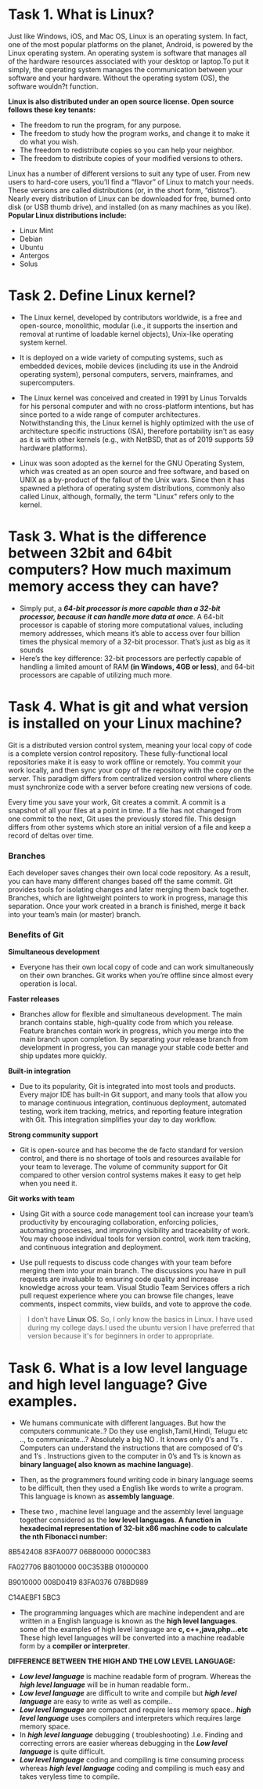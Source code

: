 # Task 1. What is Linux?
Just like Windows, iOS, and Mac OS, Linux is an operating system. In fact, one of the most popular platforms on the planet, Android, is powered by the Linux operating system. An operating system is software that manages all of the hardware resources associated with your desktop or laptop.To put it simply, the operating system manages the communication between your software and your hardware. Without the operating system (OS), the software wouldn?t function.

**Linux is also distributed under an open source license. Open source follows these key tenants:**
- The freedom to run the program, for any purpose.
- The freedom to study how the program works, and change it to make it do what you wish.
- The freedom to redistribute copies so you can help your neighbor.
- The freedom to distribute copies of your modified versions to others.

Linux has a number of different versions to suit any type of user. From new users to hard-core users, you’ll find a “flavor” of Linux to match your needs. These versions are called distributions (or, in the short form, “distros”). Nearly every distribution of Linux can be downloaded for free, burned onto disk (or USB thumb drive), and installed (on as many machines as you like).
**Popular Linux distributions include:**
- Linux Mint
- Debian
- Ubuntu
- Antergos
- Solus

# Task 2. Define Linux kernel?
- The Linux kernel, developed by contributors worldwide, is a free and open-source, monolithic, modular (i.e., it supports the insertion and removal at runtime of loadable kernel objects), Unix-like operating system kernel.

- It is deployed on a wide variety of computing systems, such as embedded devices, mobile devices (including its use in the Android operating system), personal computers, servers, mainframes, and supercomputers.

- The Linux kernel was conceived and created in 1991 by Linus Torvalds for his personal computer and with no cross-platform intentions, but has since ported to a wide range of computer architectures. Notwithstanding this, the Linux kernel is highly optimized with the use of architecture specific instructions (ISA), therefore portability isn't as easy as it is with other kernels (e.g., with NetBSD, that as of 2019 supports 59 hardware platforms).

- Linux was soon adopted as the kernel for the GNU Operating System, which was created as an open source and free software, and based on UNIX as a by-product of the fallout of the Unix wars. Since then it has spawned a plethora of operating system distributions, commonly also called Linux, although, formally, the term "Linux" refers only to the kernel.

# Task 3.  What is the difference between 32bit and 64bit computers? How much maximum memory access they can have?
- Simply put, a ***64-bit processor is more capable than a 32-bit processor, because it can handle more data at once***. A 64-bit processor is capable of storing more computational values, including memory addresses, which means it’s able to access over four billion times the physical memory of a 32-bit processor. That’s just as big as it sounds
- Here’s the key difference: 32-bit processors are perfectly capable of handling a limited amount of RAM **(in Windows, 4GB or less)**, and 64-bit processors are capable of utilizing much more.

# Task 4. What is git and what version is installed on your Linux machine?
Git is a distributed version control system, meaning your local copy of code is a complete version control repository. These fully-functional local repositories make it is easy to work offline or remotely. You commit your work locally, and then sync your copy of the repository with the copy on the server. This paradigm differs from centralized version control where clients must synchronize code with a server before creating new versions of code.

Every time you save your work, Git creates a commit. A commit is a snapshot of all your files at a point in time. If a file has not changed from one commit to the next, Git uses the previously stored file. This design differs from other systems which store an initial version of a file and keep a record of deltas over time.

### Branches

Each developer saves changes their own local code repository. As a result, you can have many different changes based off the same commit. Git provides tools for isolating changes and later merging them back together. Branches, which are lightweight pointers to work in progress, manage this separation. Once your work created in a branch is finished, merge it back into your team’s main (or master) branch.

### Benefits of Git

**Simultaneous development**

- Everyone has their own local copy of code and can work simultaneously on their own branches. Git works when you’re offline since almost every operation is local.

**Faster releases**

- Branches allow for flexible and simultaneous development. The main branch contains stable, high-quality code from which you release. Feature branches contain work in progress, which you merge into the main branch upon completion. By separating your release branch from development in progress, you can manage your stable code better and ship updates more quickly.

**Built-in integration**

- Due to its popularity, Git is integrated into most tools and products. Every major IDE has built-in Git support, and many tools that allow you to manage continuous integration, continuous deployment, automated testing, work item tracking, metrics, and reporting feature integration with Git. This integration simplifies your day to day workflow.

**Strong community support**

- Git is open-source and has become the de facto standard for version control, and there is no shortage of tools and resources available for your team to leverage. The volume of community support for Git compared to other version control systems makes it easy to get help when you need it.

**Git works with team**

- Using Git with a source code management tool can increase your team’s productivity by encouraging collaboration, enforcing policies, automating processes, and improving visibility and traceability of work. You may choose individual tools for version control, work item tracking, and continuous integration and deployment.

- Use pull requests to discuss code changes with your team before merging them into your main branch. The discussions you have in pull requests are invaluable to ensuring code quality and increase knowledge across your team. Visual Studio Team Services offers a rich pull request experience where you can browse file changes, leave comments, inspect commits, view builds, and vote to approve the code.
> I don’t have **Linux OS**. So, I only know the basics in Linux. I have used during my college days.I used the ubuntu version I have preferred that version because it's for beginners in order to appropriate.

# Task 6. What is a low level language and high level language? Give examples.

- We humans communicate with different languages. But how the computers communicate..? Do they use english,Tamil,Hindi, Telugu etc .., to communicate…? Absolutely a big NO . It knows only 0′s and 1′s . Computers can understand the instructions that are composed of 0′s and 1′s . Instructions given to the computer in 0’s and 1’s is known as **binary language( also known as machine language)**.

- Then, as the programmers found writing code in binary language seems to be difficult, then they used a English like words to write a program. This language is known as **assembly language**.

- These two , machine level language and the assembly level language together considered as the **low level languages**.
**A function in hexadecimal representation of 32-bit x86 machine code to calculate the nth Fibonacci number:**

8B542408 83FA0077 06B80000 0000C383

FA027706 B8010000 00C353BB 01000000

B9010000 008D0419 83FA0376 078BD989

C14AEBF1 5BC3

- The programming languages which are machine independent and are written in a English language is known as the **high level languages**. some of the examples of high level language are **c, c++,java,php…etc**
These high level languages will be converted into a machine readable form by a **compiler or interpreter**.

**DIFFERENCE BETWEEN THE HIGH AND THE LOW LEVEL LANGUAGE:**

- ***Low level language*** is machine readable form of program. Whereas the ***high level language*** will be in human readable form..
- ***Low level language*** are difficult to write and compile but ***high level language*** are easy to write as well as compile..
- ***Low level language*** are compact and require less memory space.. ***high level language*** uses compilers and interpreters which requires large memory space.
- In ***high level language*** debugging ( troubleshooting) .I.e. Finding and correcting errors are easier whereas debugging in the ***Low level language*** is quite difficult.
- ***Low level language*** coding and compiling is time consuming process whereas ***high level language*** coding and compiling is much easy and takes veryless time to compile.
